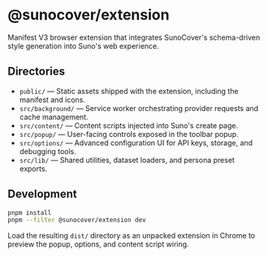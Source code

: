 # @sunocover/extension

Manifest V3 browser extension that integrates SunoCover's schema-driven style generation into
Suno's web experience.

## Directories

- `public/` — Static assets shipped with the extension, including the manifest and icons.
- `src/background/` — Service worker orchestrating provider requests and cache management.
- `src/content/` — Content scripts injected into Suno's create page.
- `src/popup/` — User-facing controls exposed in the toolbar popup.
- `src/options/` — Advanced configuration UI for API keys, storage, and debugging tools.
- `src/lib/` — Shared utilities, dataset loaders, and persona preset exports.

## Development

```bash
pnpm install
pnpm --filter @sunocover/extension dev
```

Load the resulting `dist/` directory as an unpacked extension in Chrome to preview the popup,
options, and content script wiring.
